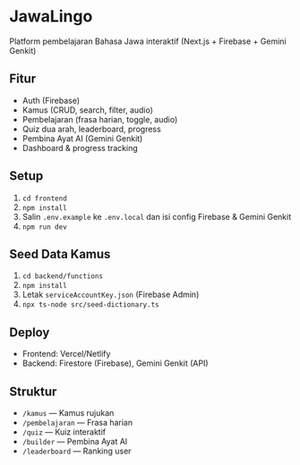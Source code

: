 # JawaLingo

Platform pembelajaran Bahasa Jawa interaktif (Next.js + Firebase + Gemini Genkit)

## Fitur
- Auth (Firebase)
- Kamus (CRUD, search, filter, audio)
- Pembelajaran (frasa harian, toggle, audio)
- Quiz dua arah, leaderboard, progress
- Pembina Ayat AI (Gemini Genkit)
- Dashboard & progress tracking

## Setup
1. `cd frontend`
2. `npm install`
3. Salin `.env.example` ke `.env.local` dan isi config Firebase & Gemini Genkit
4. `npm run dev`

## Seed Data Kamus
1. `cd backend/functions`
2. `npm install`
3. Letak `serviceAccountKey.json` (Firebase Admin)
4. `npx ts-node src/seed-dictionary.ts`

## Deploy
- Frontend: Vercel/Netlify
- Backend: Firestore (Firebase), Gemini Genkit (API)

## Struktur
- `/kamus` — Kamus rujukan
- `/pembelajaran` — Frasa harian
- `/quiz` — Kuiz interaktif
- `/builder` — Pembina Ayat AI
- `/leaderboard` — Ranking user